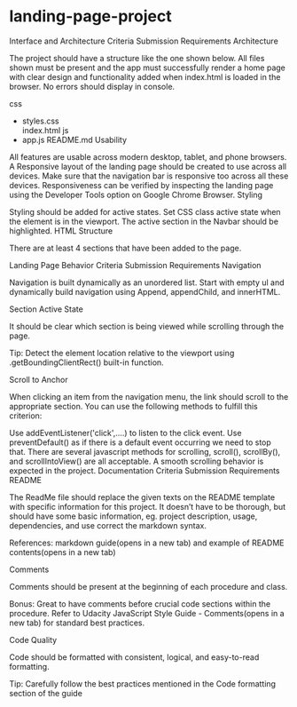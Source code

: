 # landing-page-project
Interface and Architecture
Criteria	Submission Requirements
Architecture

The project should have a structure like the one shown below. All files shown must be present and the app must successfully render a home page with clear design and functionality added when index.html is loaded in the browser. No errors should display in console.

css
- styles.css	
index.html
js
- app.js
README.md
Usability

All features are usable across modern desktop, tablet, and phone browsers.
A Responsive layout of the landing page should be created to use across all devices.
Make sure that the navigation bar is responsive too across all these devices.
Responsiveness can be verified by inspecting the landing page using the Developer Tools option on Google Chrome Browser.
Styling

Styling should be added for active states.
Set CSS class active state when the element is in the viewport.
The active section in the Navbar should be highlighted.
HTML Structure

There are at least 4 sections that have been added to the page.

Landing Page Behavior
Criteria	Submission Requirements
Navigation

Navigation is built dynamically as an unordered list. Start with empty ul and dynamically build navigation using Append, appendChild, and innerHTML.

Section Active State

It should be clear which section is being viewed while scrolling through the page.

Tip: Detect the element location relative to the viewport using .getBoundingClientRect() built-in function.

Scroll to Anchor

When clicking an item from the navigation menu, the link should scroll to the appropriate section. You can use the following methods to fulfill this criterion:

Use addEventListener('click',....) to listen to the click event.
Use preventDefault() as if there is a default event occurring we need to stop that.
There are several javascript methods for scrolling, scroll(), scrollBy(), and scrollIntoView() are all acceptable.
A smooth scrolling behavior is expected in the project.
Documentation
Criteria	Submission Requirements
README

The ReadMe file should replace the given texts on the README template with specific information for this project. It doesn’t have to be thorough, but should have some basic information, eg. project description, usage, dependencies, and use correct the markdown syntax.

References: markdown guide(opens in a new tab) and example of README contents(opens in a new tab)

Comments

Comments should be present at the beginning of each procedure and class.

Bonus: Great to have comments before crucial code sections within the procedure. Refer to Udacity JavaScript Style Guide - Comments(opens in a new tab) for standard best practices.

Code Quality

Code should be formatted with consistent, logical, and easy-to-read formatting.

Tip: Carefully follow the best practices mentioned in the Code formatting section of the guide
